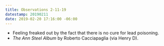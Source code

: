 ```yaml
---
title: Observations 2-11-19
datestamp: 20190211
date: 2019-02-20 17:16:00 -06:00
---
```


- Feeling freaked out by the fact that there is no cure for lead poisoning.
- *The Ann Steel Album* by Roberto Cacciapaglia (via Henry D).
